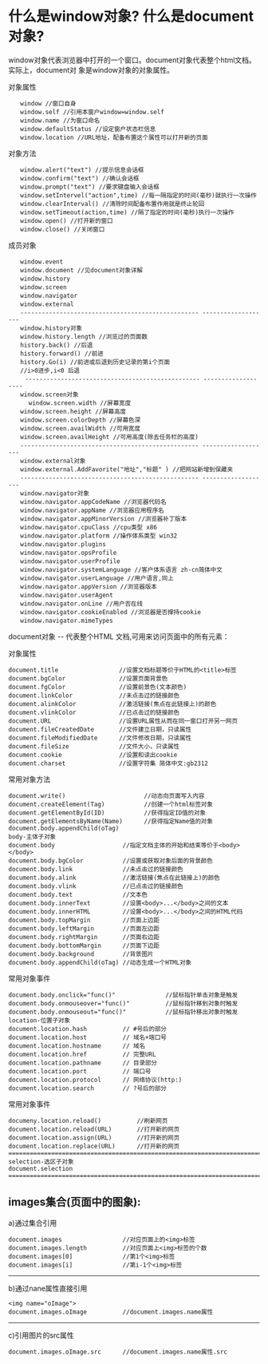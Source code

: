 # 什么是window对象? 什么是document对象?
window对象代表浏览器中打开的一个窗口。document对象代表整个html文档。实际上，document对 
象是window对象的对象属性。

对象属性

	　　window //窗口自身
	　　window.self //引用本窗户window=window.self
	　　window.name //为窗口命名
	　　window.defaultStatus //设定窗户状态栏信息
	　　window.location //URL地址，配备布置这个属性可以打开新的页面

对象方法

	　　window.alert("text") //提示信息会话框
	　　window.confirm("text") //确认会话框
	　　window.prompt("text") //要求键盘输入会话框
	　　window.setIntervel("action",time) //每一隔指定的时间(毫秒)就执行一次操作
	　　window.clearInterval() //清除时间配备布置作用就是终止轮回
	　　window.setTimeout(action,time) //隔了指定的时间(毫秒)执行一次操作
	　　window.open() //打开新的窗口
	　　window.close() //关闭窗口

成员对象

	　　window.event
	　　window.document //见document对象详解
	　　window.history
	　　window.screen
	　　window.navigator
	　　window.external
	　　-------------------------------------------------- -------------------
	　　window.history对象
	　　window.history.length //浏览过的页面数
	　　history.back() //后退
	　　history.forward() //前进
	　　history.Go(i) //前进或后退到历史记录的第i个页面
	　　//i>0进步,i<0 后退
	　   ------------------------------------------------- -------------------
	　　window.screen对象
	    　window.screen.width //屏幕宽度
	　　window.screen.height //屏幕高度
	　　window.screen.colorDepth //屏幕色深
	　　window.screen.availWidth //可用宽度
	　　window.screen.availHeight //可用高度(除去任务栏的高度)
	　　-------------------------------------------------- -------------------
	　　window.external对象
	　　window.external.AddFavorite("地址","标题" ) //把网站新增到保藏夹
	　　-------------------------------------------------- -------------------
	　　window.navigator对象
	　　window.navigator.appCodeName //浏览器代码名
	　　window.navigator.appName //浏览器应用程序名
	　　window.navigator.appMinorVersion //浏览器补丁版本
	　　window.navigator.cpuClass //cpu类型 x86
	　　window.navigator.platform //操作体系类型 win32
	　　window.navigator.plugins
	　　window.navigator.opsProfile
	　　window.navigator.userProfile
	　　window.navigator.systemLanguage //客户体系语言 zh-cn简体中文
	　　window.navigator.userLanguage //用户语言,同上
	　　window.navigator.appVersion //浏览器版本
	　　window.navigator.userAgent
	　　window.navigator.onLine //用户否在线
	　　window.navigator.cookieEnabled //浏览器是否撑持cookie
	　　window.navigator.mimeTypes

document对象 -- 代表整个HTML 文档,可用来访问页面中的所有元素：

对象属性

	document.title                 //设置文档标题等价于HTML的<title>标签
	document.bgColor               //设置页面背景色
	document.fgColor               //设置前景色(文本颜色)
	document.linkColor             //未点击过的链接颜色
	document.alinkColor            //激活链接(焦点在此链接上)的颜色
	document.vlinkColor            //已点击过的链接颜色
	document.URL                   //设置URL属性从而在同一窗口打开另一网页
	document.fileCreatedDate       //文件建立日期，只读属性
	document.fileModifiedDate      //文件修改日期，只读属性
	document.fileSize              //文件大小，只读属性
	document.cookie                //设置和读出cookie
	document.charset               //设置字符集 简体中文:gb2312

常用对象方法

	document.write()                      //动态向页面写入内容
	document.createElement(Tag)           //创建一个html标签对象
	document.getElementById(ID)           //获得指定ID值的对象
	document.getElementsByName(Name)      //获得指定Name值的对象
	document.body.appendChild(oTag)
	body-主体子对象
	document.body                   //指定文档主体的开始和结束等价于<body></body>
	document.body.bgColor           //设置或获取对象后面的背景颜色
	document.body.link              //未点击过的链接颜色
	document.body.alink             //激活链接(焦点在此链接上)的颜色
	document.body.vlink             //已点击过的链接颜色
	document.body.text              //文本色
	document.body.innerText         //设置<body>...</body>之间的文本
	document.body.innerHTML         //设置<body>...</body>之间的HTML代码
	document.body.topMargin         //页面上边距
	document.body.leftMargin        //页面左边距
	document.body.rightMargin       //页面右边距
	document.body.bottomMargin      //页面下边距
	document.body.background        //背景图片
	document.body.appendChild(oTag) //动态生成一个HTML对象
常用对象事件

	document.body.onclick="func()"              //鼠标指针单击对象是触发
	document.body.onmouseover="func()"          //鼠标指针移到对象时触发
	document.body.onmouseout="func()"           //鼠标指针移出对象时触发
	location-位置子对象
	document.location.hash          // #号后的部分
	document.location.host          // 域名+端口号
	document.location.hostname      // 域名
	document.location.href          // 完整URL
	document.location.pathname      // 目录部分
	document.location.port          // 端口号
	document.location.protocol      // 网络协议(http:)
	document.location.search        // ?号后的部分

常用对象事件

	documeny.location.reload()          //刷新网页
	document.location.reload(URL)       //打开新的网页
	document.location.assign(URL)       //打开新的网页
	document.location.replace(URL)      //打开新的网页
	========================================================================
	selection-选区子对象
	document.selection
	========================================================================
images集合(页面中的图象):
----------------------------
a)通过集合引用

	document.images                 //对应页面上的<img>标签
	document.images.length          //对应页面上<img>标签的个数
	document.images[0]              //第1个<img>标签           
	document.images[i]              //第i-1个<img>标签
----------------------------
b)通过nane属性直接引用

	<img name="oImage">
	document.images.oImage          //document.images.name属性
----------------------------
c)引用图片的src属性

	document.images.oImage.src      //document.images.name属性.src
